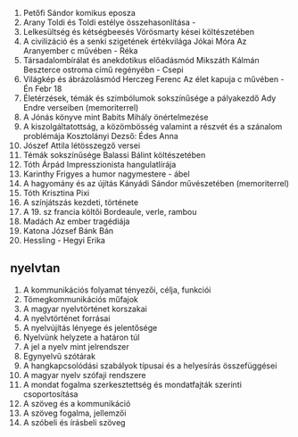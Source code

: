 1. Petőfi Sándor komikus eposza
2. Arany Toldi és Toldi estélye összehasonlítása - 
3. Lelkesültség és kétségbeesés Vörösmarty kései költészetében
4.  A civilizáció és a senki szigetének értékvilága Jókai Móra Az Aranyember c művében - Réka
5. Társadalombírálat és anekdotikus előadásmód Mikszáth Kálmán Beszterce ostroma című regényébn - Csepi
6. Világkép és ábrázolásmód Herczeg Ferenc Az élet kapuja c művében - Én Febr 18
7. Életérzések, témák és szimbólumok sokszínűsége a pályakezdő Ady Endre verseiben (memoriterrel) 
8. A Jónás könyve mint Babits Mihály önértelmezése
9. A kiszolgáltatottság, a közömbösség valamint a részvét és a szánalom problémája Kosztolányi Dezső: Édes Anna
10. Jószef Attila létösszegző versei
11. Témák sokszínűsége Balassi Bálint költészetében
12. Tóth Árpád Impresszionista hangulatlírája
13. Karinthy Frigyes a humor nagymestere - ábel
14. A hagyomány és az újítás Kányádi Sándor művészetében (memoriterrel)
15. Tóth Krisztina Pixi
16. A színjátszás kezdeti, története
17. A 19. sz francia költői Bordeaule, verle, rambou
18. Madách Az ember tragédiája
19. Katona József Bánk Bán
20. Hessling - Hegyi Erika

## nyelvtan
1. A kommunikációs folyamat tényezői, célja, funkciói
2. Tömegkommunikációs műfajok
3. A magyar nyelvtörténet korszakai
4. A nyelvtörténet forrásai
5. A nyelvújítás lényege és jelentősége
6. Nyelvünk helyzete a határon túl
7. A jel a nyelv mint jelrendszer
8. Egynyelvű szótárak
9. A hangkapcsolódási szabályok típusai és a helyesírás összefüggései
10. A magyar nyelv szófaji rendszere
11. A mondat fogalma szerkesztettség és mondatfajták szerinti csoportosítása
12. A szöveg és a kommunikáció
13. A szöveg fogalma, jellemzői
14. A szóbeli és írásbeli szöveg
